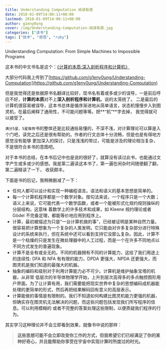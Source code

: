 ```yaml
---
title: Understanding Computation 阅读有感
date: 2018-01-09T14:00:11+08:00
lastmod: 2018-01-09T14:00:11+08:00
author: g1eny0ung
cover: /img/Understanding-Computation-阅读有感.jpg
categories: ["读书"]
tags: ["技术", "感悟", "ruby"]
---
```


Understanding Computation: From Simple Machines to Impossible Programs

<!--more-->

这本书的中文书名是这个：[《计算的本质:深入剖析程序和计算机》](https://www.amazon.cn/dp/B00PG0MM3C/ref=sr_1_1?ie=UTF8&qid=1515477934&sr=8-1&keywords=%E8%AE%A1%E7%AE%97%E7%9A%84%E6%9C%AC%E8%B4%A8)

大部分代码我上传到了[https://github.com/g1eny0ung/Understanding-Computation](https://github.com/g1eny0ung/Understanding-Computation)

但是我觉得还是依据原书名翻译比较好，现书名有着或多或少的误导，一是前后呼应不好，**计算的本质**对不上**深入剖析程序和计算机**，说的太笼统了。
二是最后的计算机很容易被误导，这本书总体是循序渐进地从简单语言，状态机慢慢步入到图灵机，在最后阐释了通用性，不可能问题等等。把**“机”**字去掉，
我觉得就可以接受了。

`满分5星，5星推荐`书的整体还是比较通俗易懂的，不深不浅，对计算理论可以算是入个门吧，读完之后还是很有帮助的。作者的行文总体十分流畅，但是也是有得地方感觉没有能够
更加深入的探讨，只是浅浅的带过，可能是涉及的理论相当复杂，不是很符合本书的意图吧。

对于本书的总结，在本书后记中也是说的很好了，就算没有读过此书，也能通过文字产生或多或少的感想。我是第二遍读这本书了，第一遍在闲杂时间随便翻了翻，第二遍精读了一下，
收获颇丰。

下面是书的后记，我稍微删减了一下：

> 
* 任何人都可以设计和实现一种编程语言。语法和语义的基本思想是简单的。
* 每一个计算机程序都是一个数学对象。按句法来说，一个程序只是一个大数；语义上来说，它可能代表一个数学函数，或者一个能被形式化规约规则操纵的分层结构。这意味 着数学上的许多技术和成果，如 Kleene 规约理论或者 Gödel 不完备定理，都能等价地应用到程序上。
* 计算，最初被描述为只是“一台计算机做的事”，已经被证明是某种自然力量。很容易把计算想象为一个复杂的人类发明，它只能由对许多复杂部分进行特殊设计的系统来执行，但在系统中还可以看到支持它没那么复杂。因此，计算不是一个枯燥的只是发生在微处理器中的人工过程，而是一个在许多不同地点以不同方式发生的普遍现象。
* 计算不是全有或全无的。不同的机器拥有不同的计算能力，这给了我们用途上的连续性: DFA 和 NFA 有有限的能力，DPDA 更强大，NPDA 还更强大，而图灵机是我们知道的最强大的机器。
* 抽象的编码和级别对于利用计算能力必不可少。计算机是维护抽象宝塔的机器，从非常 低层次的半导体物理学开始，上升到层次高得多的多点触控图形用户界面。为了让计算有用，我们需要能把现实世界中复杂的思想编码成机器能处理的更简单的形式，然后再把结果解码回有意义的高层表示。
* 计算能做的事情是有限制的。我们不知道如何构建比图灵机能力更强的机器，但确实存在图灵机无法解决的问题，而这些问题包括发现我们所写程序的信息。可以利用模糊的 或者不完整的答案处理这些限制，以便质疑我们程序的行为。

其实学习这种理论并不会立即看到效果，就像书中说的那样：

> **这些思想可能不会立即改变你工作的方式，但我希望它们已经满足了你的某种好奇心，并且能帮助你享受在宇宙中实现计算时所度过的时光。**
